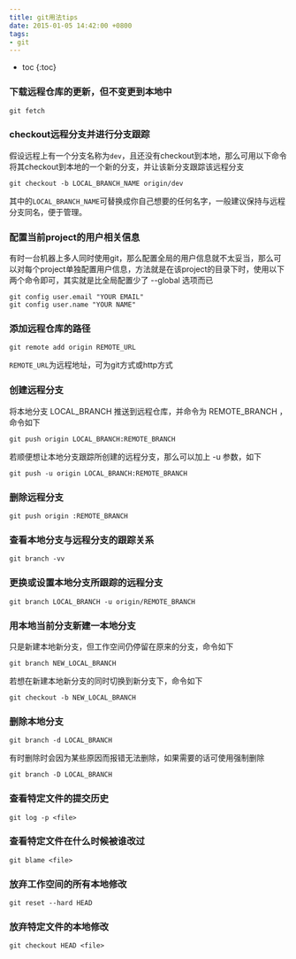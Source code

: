 ```yaml
---
title: git用法tips
date: 2015-01-05 14:42:00 +0800
tags:
- git
---
```


* toc
{:toc}


### 下载远程仓库的更新，但不变更到本地中

    git fetch

### checkout远程分支并进行分支跟踪

假设远程上有一个分支名称为`dev`，且还没有checkout到本地，那么可用以下命令将其checkout到本地的一个新的分支，并让该新分支跟踪该远程分支

    git checkout -b LOCAL_BRANCH_NAME origin/dev

其中的`LOCAL_BRANCH_NAME`可替换成你自己想要的任何名字，一般建议保持与远程分支同名，便于管理。




### 配置当前project的用户相关信息

有时一台机器上多人同时使用git，那么配置全局的用户信息就不太妥当，那么可以对每个project单独配置用户信息，方法就是在该project的目录下时，使用以下两个命令即可，其实就是比全局配置少了 --global 选项而已

    git config user.email "YOUR EMAIL"
    git config user.name "YOUR NAME"

### 添加远程仓库的路径

    git remote add origin REMOTE_URL

`REMOTE_URL`为远程地址，可为git方式或http方式

### 创建远程分支

将本地分支 LOCAL_BRANCH 推送到远程仓库，并命令为 REMOTE_BRANCH ，命令如下

    git push origin LOCAL_BRANCH:REMOTE_BRANCH

若顺便想让本地分支跟踪所创建的远程分支，那么可以加上 -u 参数，如下

    git push -u origin LOCAL_BRANCH:REMOTE_BRANCH
    

### 删除远程分支

    git push origin :REMOTE_BRANCH

### 查看本地分支与远程分支的跟踪关系

    git branch -vv

### 更换或设置本地分支所跟踪的远程分支

    git branch LOCAL_BRANCH -u origin/REMOTE_BRANCH

### 用本地当前分支新建一本地分支

只是新建本地新分支，但工作空间仍停留在原来的分支，命令如下

    git branch NEW_LOCAL_BRANCH

若想在新建本地新分支的同时切换到新分支下，命令如下

    git checkout -b NEW_LOCAL_BRANCH

### 删除本地分支

    git branch -d LOCAL_BRANCH

有时删除时会因为某些原因而报错无法删除，如果需要的话可使用强制删除

    git branch -D LOCAL_BRANCH


### 查看特定文件的提交历史

    git log -p <file>

### 查看特定文件在什么时候被谁改过

    git blame <file>

### 放弃工作空间的所有本地修改

    git reset --hard HEAD

### 放弃特定文件的本地修改

    git checkout HEAD <file>

